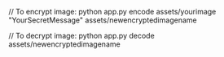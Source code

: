 // To encrypt image: python app.py encode assets/yourimage "YourSecretMessage" assets/newencryptedimagename

// To decrypt image: python app.py decode assets/newencryptedimagename